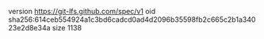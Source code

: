 version https://git-lfs.github.com/spec/v1
oid sha256:614ceb554924a1c3bd6cadcd0ad4d2096b35598fb2c665c2b1a34023e2d8e34a
size 1138
